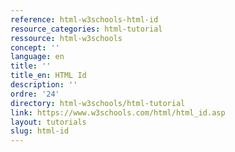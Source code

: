 ```yaml
---
reference: html-w3schools-html-id
resource_categories: html-tutorial
ressource: html-w3schools
concept: ''
language: en
title: ''
title_en: HTML Id
description: ''
ordre: '24'
directory: html-w3schools/html-tutorial
link: https://www.w3schools.com/html/html_id.asp
layout: tutorials
slug: html-id
---
```

